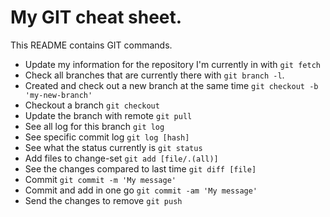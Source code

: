 # My GIT cheat sheet.
This README contains GIT commands.

- Update my information for the repository I'm currently in with `git fetch`
- Check all branches that are currently there with `git branch -l`.
- Created and check out a new branch at the same time `git checkout -b 'my-new-branch'`
- Checkout a branch `git checkout`
- Update the branch with remote `git pull`
- See all log for this branch `git log`
- See specific commit log `git log [hash]`
- See what the status currently is `git status`
- Add files to change-set `git add [file/.(all)]`
- See the changes compared to last time `git diff [file]`
- Commit `git commit -m 'My message'`
- Commit and add in one go `git commit -am 'My message'`
- Send the changes to remove `git push`
